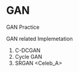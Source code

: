 # GAN
GAN Practice

GAN related Implemetation

1. C-DCGAN <MNIST>
2. Cycle GAN <Paint>
3. SRGAN <Celeb_A>
